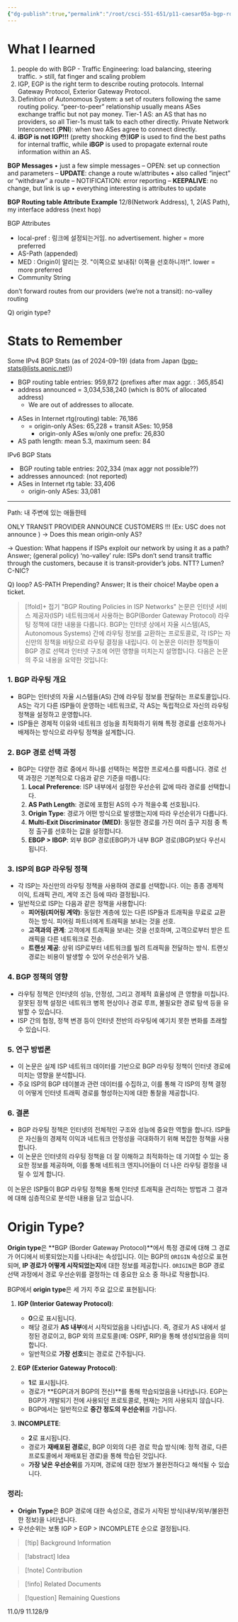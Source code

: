 ```yaml
---
{"dg-publish":true,"permalink":"/root/csci-551-651/p11-caesar05a-bgp-routing-policies-in-isp-networks-review/","tags":["PaperReview"]}
---
```


# What I learned
1. people do with BGP - Traffic Engineering: load balancing, steering traffic. > still, fat finger and scaling problem
2. IGP, EGP is the right term to describe routing protocols. Internal Gateway Protocol, Exterior Gateway Protocol.
3. Definition of Autonomous System: a set of routers following the same routing policy. “peer-to-peer” relationship usually means ASes exchange traffic but not pay money.  Tier-1 AS: an AS that has no providers, so all Tier-1s must talk to each other directly. Private Network Interconnect (**PNI**): when two ASes agree to connect directly. 
4. **iBGP is not IGP!!!** (pretty shocking 😳)**IGP** is used to find the best paths for internal traffic, while **iBGP** is used to propagate external route information within an AS.

**BGP Messages**
• just a few simple messages
– OPEN: set up connection and parameters
– **UPDATE**: change a route w/attributes
• also called “inject” or “withdraw” a route
– NOTIFICATION: error reporting
– **KEEPALIVE**: no change, but link is up
• everything interesting is attributes to update

**BGP Routing table Attribute Example**
12/8(Network Address), 1, 2(AS Path), my interface address (next hop)

BGP Attributes
- local-pref : 링크에 설정되는거임. no advertisement. higher = more preferred
- AS-Path (appended)
- MED : Origin이 알리는 것. "이쪽으로 보내줘! 이쪽을 선호하니까!". lower = more preferred
- Community String

don’t forward routes from our providers (we’re not a transit): no-valley routing

Q) origin type?


# Stats to Remember
Some IPv4 BGP Stats (as of 2024-09-19) (data from Japan (bgp-stats@lists.apnic.net))
- BGP routing table entries: 959,872 (prefixes after max aggr. : 365,854)
- address announced = 3,034,538,240 (which is 80% of allocated address)
	- We are out of addresses to allocate.

* ASes in Internet rtg(routing) table: 76,186
	* = origin-only ASes: 65,228 + transit ASes: 10,958
		* origin-only ASes w/only one prefix: 26,830
* AS path length: mean 5.3, maximum seen: 84

IPv6 BGP Stats
-  BGP routing table entries: 202,334 (max aggr not possible??)
- addresses announced: (not reported)
- ASes in Internet rtg table: 33,406
	- origin-only ASes: 33,081



---

Path: 내 주변에 있는 애들한테 

ONLY TRANSIT PROVIDER ANNOUNCE CUSTOMERS !!!
(Ex: USC does not announce )
-> Does this mean origin-only AS?

-> Question: What happens if ISPs exploit our network by using it as a path?
Answer; (general policy) ‘no-valley’ rule: ISPs don’t send transit traffic through the customers, because it is transit-provider’s jobs.
NTT? Lumen? C-NIC?

Q) loop? AS-PATH Prepending?
Answer; It is their choice! Maybe open a ticket.



> [!fold]+ 접기
> "BGP Routing Policies in ISP Networks" 논문은 인터넷 서비스 제공자(ISP) 네트워크에서 사용하는 BGP(Border Gateway Protocol) 라우팅 정책에 대한 내용을 다룹니다. BGP는 인터넷 상에서 자율 시스템(AS, Autonomous Systems) 간에 라우팅 정보를 교환하는 프로토콜로, 각 ISP는 자신만의 정책을 바탕으로 라우팅 결정을 내립니다. 이 논문은 이러한 정책들이 BGP 경로 선택과 인터넷 구조에 어떤 영향을 미치는지 설명합니다.
> 다음은 논문의 주요 내용을 요약한 것입니다:
	
### 1. **BGP 라우팅 개요**
   - BGP는 인터넷의 자율 시스템들(AS) 간에 라우팅 정보를 전달하는 프로토콜입니다. AS는 각기 다른 ISP들이 운영하는 네트워크로, 각 AS는 독립적으로 자신의 라우팅 정책을 설정하고 운영합니다.
   - ISP들은 경제적 이유와 네트워크 성능을 최적화하기 위해 특정 경로를 선호하거나 배제하는 방식으로 라우팅 정책을 설계합니다.

### 2. **BGP 경로 선택 과정**
   - BGP는 다양한 경로 중에서 하나를 선택하는 복잡한 프로세스를 따릅니다. 경로 선택 과정은 기본적으로 다음과 같은 기준을 따릅니다:
	 1. **Local Preference**: ISP 내부에서 설정한 우선순위 값에 따라 경로를 선택합니다.
	 2. **AS Path Length**: 경로에 포함된 AS의 수가 적을수록 선호됩니다.
	 3. **Origin Type**: 경로가 어떤 방식으로 발생했는지에 따라 우선순위가 다릅니다.
	 4. **Multi-Exit Discriminator (MED)**: 동일한 경로를 가진 여러 출구 지점 중 특정 출구를 선호하는 값을 설정합니다.
	 5. **EBGP > IBGP**: 외부 BGP 경로(EBGP)가 내부 BGP 경로(IBGP)보다 우선시됩니다.

### 3. **ISP의 BGP 라우팅 정책**
   - 각 ISP는 자신만의 라우팅 정책을 사용하여 경로를 선택합니다. 이는 종종 경제적 이익, 트래픽 관리, 계약 조건 등에 따라 결정됩니다.
   - 일반적으로 ISP는 다음과 같은 정책을 사용합니다:
	 - **피어링(피어링 계약)**: 동일한 계층에 있는 다른 ISP들과 트래픽을 무료로 교환하는 방식. 피어링 파트너에게 트래픽을 보내는 것을 선호.
	 - **고객과의 관계**: 고객에게 트래픽을 보내는 것을 선호하며, 고객으로부터 받은 트래픽을 다른 네트워크로 전송.
	 - **트랜싯 제공**: 상위 ISP로부터 네트워크를 빌려 트래픽을 전달하는 방식. 트랜싯 경로는 비용이 발생할 수 있어 우선순위가 낮음.

### 4. **BGP 정책의 영향**
   - 라우팅 정책은 인터넷의 성능, 안정성, 그리고 경제적 효율성에 큰 영향을 미칩니다. 잘못된 정책 설정은 네트워크 병목 현상이나 경로 루프, 불필요한 경로 탐색 등을 유발할 수 있습니다.
   - ISP 간의 협정, 정책 변경 등이 인터넷 전반의 라우팅에 예기치 못한 변화를 초래할 수 있습니다. 

### 5. **연구 방법론**
   - 이 논문은 실제 ISP 네트워크 데이터를 기반으로 BGP 라우팅 정책이 인터넷 경로에 미치는 영향을 분석합니다.
   - 주요 ISP의 BGP 테이블과 관련 데이터를 수집하고, 이를 통해 각 ISP의 정책 결정이 어떻게 인터넷 트래픽 경로를 형성하는지에 대한 통찰을 제공합니다.

### 6. **결론**
   - BGP 라우팅 정책은 인터넷의 전체적인 구조와 성능에 중요한 역할을 합니다. ISP들은 자신들의 경제적 이익과 네트워크 안정성을 극대화하기 위해 복잡한 정책을 사용합니다.
   - 이 논문은 인터넷의 라우팅 정책을 더 잘 이해하고 최적화하는 데 기여할 수 있는 중요한 정보를 제공하며, 이를 통해 네트워크 엔지니어들이 더 나은 라우팅 결정을 내릴 수 있게 합니다.

이 논문은 ISP들이 BGP 라우팅 정책을 통해 인터넷 트래픽을 관리하는 방법과 그 결과에 대해 심층적으로 분석한 내용을 담고 있습니다.


# Origin Type?

**Origin type**은 **BGP (Border Gateway Protocol)**에서 특정 경로에 대해 그 경로가 어디에서 비롯되었는지를 나타내는 속성입니다. 이는 BGP의 `ORIGIN` 속성으로 표현되며, **IP 경로가 어떻게 시작되었는지**에 대한 정보를 제공합니다. `ORIGIN`은 BGP 경로 선택 과정에서 경로 우선순위를 결정하는 데 중요한 요소 중 하나로 작용합니다.

BGP에서 **origin type**은 세 가지 주요 값으로 표현됩니다:

1. **IGP (Interior Gateway Protocol)**:
   - **0**으로 표시됩니다.
   - 해당 경로가 **AS 내부**에서 시작되었음을 나타냅니다. 즉, 경로가 AS 내에서 설정된 경로이고, BGP 외의 프로토콜(예: OSPF, RIP)을 통해 생성되었음을 의미합니다.
   - 일반적으로 **가장 선호**되는 경로로 간주됩니다.

2. **EGP (Exterior Gateway Protocol)**:
   - **1**로 표시됩니다.
   - 경로가 **EGP(과거 BGP의 전신)**를 통해 학습되었음을 나타냅니다. EGP는 BGP가 개발되기 전에 사용되던 프로토콜로, 현재는 거의 사용되지 않습니다.
   - BGP에서는 일반적으로 **중간 정도의 우선순위**를 가집니다.

3. **INCOMPLETE**:
   - **2**로 표시됩니다.
   - 경로가 **재배포된 경로**로, BGP 이외의 다른 경로 학습 방식(예: 정적 경로, 다른 프로토콜에서 재배포된 경로)을 통해 학습된 것입니다.
   - **가장 낮은 우선순위**를 가지며, 경로에 대한 정보가 불완전하다고 해석될 수 있습니다.

### 정리:
- **Origin Type**은 BGP 경로에 대한 속성으로, 경로가 시작된 방식(내부/외부/불완전한 정보)을 나타냅니다.
- 우선순위는 보통 IGP > EGP > INCOMPLETE 순으로 결정됩니다.





> [!tip] Background Information

> [!abstract] Idea

> [!note] Contribution

> [!info] Related Documents

> [!question] Remaining Questions



11.0/9
11.128/9

